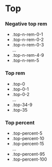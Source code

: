 # Top

### Negative top rem

- .top-n-rem-0-1
- .top-n-rem-0-2
- .top-n-rem-0-3
  <br>...<br>
- .top-n-rem-4-9
- .top-n-rem-5

### Top rem

- .top-0
- .top-0-1
- .top-0-2
  <br>...<br>
- .top-34-9
- .top-35

### Top percent

- .top-percent-5
- .top-percent-10
- .top-percent-15
  <br>...<br>
- .top-percent-95
- .top-percent-100
